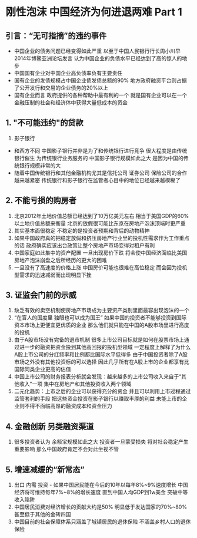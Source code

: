 # 刚性泡沫 中国经济为何进退两难 Part 1

## 引言：“无可指摘”的违约事件
* 中国企业的债务问题已经变得如此严重 以至于中国人民银行行长周小川早2014年博鳌亚洲论坛发言 认为中国企业的负债水平已经达到了高的惊人的地步
* 中国国有企业对中国企业高负债率负有主要责任
* 国有企业的发债规模占中国企业债发债总额的90% 地方政府融资平台则占据了公开发行和交易的企业债务的20%以上
* 国有企业而言 政府提供的各种帮助中最有利的一个 就是国有企业可以在一个金融压制的社会和经济体中获得大量低成本的资金

## 1. "不可能违约"的贷款
1. 影子银行
* 和西方不同 中国影子银行并非是为了和传统银行进行竞争 很大程度是由传统银行催生 为传统银行业务服务的 中国影子银行规模如此之大 是因为中国的传统银行规模非常的大
* 随着中国传统银行和其他金融机构尤其是信托公司 证券公司 保险公司的合作越来越紧密 传统银行和影子银行在监管者心目中的地位已经越来越模糊了

## 2. 不能亏损的购房者
1. 北京2012年土地价值总额已经达到了10万亿美元左右 相当于美国GDP的60% 以土地价值总额来衡量 北京的放假很可能比东京在房地产泡沫顶端时更严重
2. 其实基本面很稳定 不稳定的是投资者预期和背后的动物精神
3. 如果中国政府真的把稳定放假和挤压房地产行业里的投机性需求作为工作重点的话 政府确实应该出台政策让整个房地产市场变得对租户有利
4. 中国家庭如此集中的资产配置 一旦出现房价下跌 将会使中国经济面临比美国房地产泡沫崩盘之后所经历的更大的困难
5. 一旦没有了高速度的价格上涨 中国房价可能也很难在高位稳定 而会因为投机型需求的迅速减弱而出现明显下挫

## 3. 证监会门前的示威
1. 缺乏有效的卖空机制使房地产市场成为主要资产类别里面最容出现泡沫的一个
2. “在盲人的国度里 独眼也可以成为国王” 如果中国的投资者不能够投资到国际资本市场上更便宜更优质的企业 那么他们就只能在中国的A股市场里进行高度的投机
3. 由于A股市场没有完备的退市机制 很多上市公司目标就是如何在股票市场上通过进一步的融资把资金投到其他高回报的投机型领域 一定程度上解释了为什么A股上市公司的分红频率和比例都比国际水平低得多 由于中国投资者除了A股市场之外没有其他投资标的可以选择 因此几乎所有在A股上市的企业都享有比国际同类企业更高的估值
4. 中国上市公司的财务报表分析就会发现：越来越多的上市公司收入来自于“其他收入”一项 集中在房地产和其他投资收入两个领域
5. 二元化趋势：上市之后的企业可以获得充分的资金 并且可以利用上市过程通过监管套利的手段 把这些资金投资在影子银行以赚取丰厚的利益 未能上市的企业则不得不面临高昂的融资成本和资金压力 

## 4. 金融创新 另类融资渠道
1. 很多投资者认为 余额宝规模如此之大 投资者一旦蒙受损失 将对社会稳定产生重要影响 那么中国政府肯定不会对此坐视不管

## 5. 增速减缓的“新常态” 
1. 出口 内需 投资 - 如果中国居民能在今后的10年以每年8%~9%速度增长 中国经济将可维持每年7%~8%的增长速度 直到中国人均GDP到1w美金 突破中等收入陷阱
2. 中国居民消费对经济增长的贡献大约是50% 明显低于发达国家的70%~80% 甚至低于其他的金砖四国 
3. 中国目前的社会保障体系只涵盖了城镇居民的退休保险 不涵盖乡村人口的退休保险
